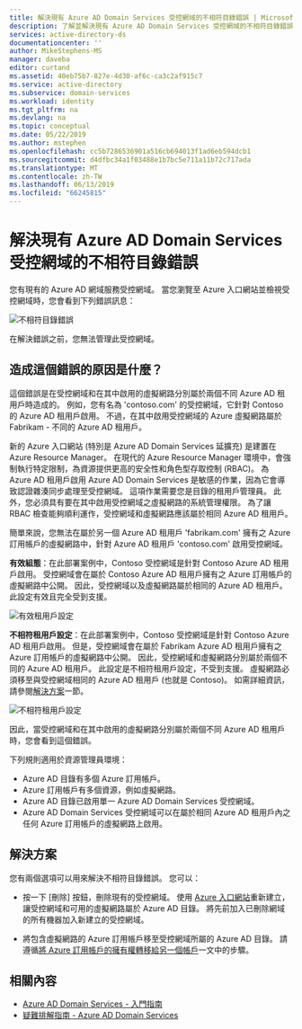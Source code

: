 ```yaml
---
title: 解決現有 Azure AD Domain Services 受控網域的不相符目錄錯誤 | Microsoft Docs
description: 了解並解決現有 Azure AD Domain Services 受控網域的不相符目錄錯誤
services: active-directory-ds
documentationcenter: ''
author: MikeStephens-MS
manager: daveba
editor: curtand
ms.assetid: 40eb75b7-827e-4d30-af6c-ca3c2af915c7
ms.service: active-directory
ms.subservice: domain-services
ms.workload: identity
ms.tgt_pltfrm: na
ms.devlang: na
ms.topic: conceptual
ms.date: 05/22/2019
ms.author: mstephen
ms.openlocfilehash: cc5b7286536901a516cb694013f1ad6eb594dcb1
ms.sourcegitcommit: d4dfbc34a1f03488e1b7bc5e711a11b72c717ada
ms.translationtype: MT
ms.contentlocale: zh-TW
ms.lasthandoff: 06/13/2019
ms.locfileid: "66245815"
---
```

# <a name="resolve-mismatched-directory-errors-for-existing-azure-ad-domain-services-managed-domains"></a>解決現有 Azure AD Domain Services 受控網域的不相符目錄錯誤
您有現有的 Azure AD 網域服務受控網域。 當您瀏覽至 Azure 入口網站並檢視受控網域時，您會看到下列錯誤訊息：

![不相符目錄錯誤](./media/getting-started/mismatched-tenant-error.png)

在解決錯誤之前，您無法管理此受控網域。


## <a name="whats-causing-this-error"></a>造成這個錯誤的原因是什麼？
這個錯誤是在受控網域和在其中啟用的虛擬網路分別屬於兩個不同 Azure AD 租用戶時造成的。 例如，您有名為 'contoso.com' 的受控網域，它針對 Contoso 的 Azure AD 租用戶啟用。 不過，在其中啟用受控網域的 Azure 虛擬網路屬於 Fabrikam - 不同的 Azure AD 租用戶。

新的 Azure 入口網站 (特別是 Azure AD Domain Services 延擴充) 是建置在 Azure Resource Manager。 在現代的 Azure Resource Manager 環境中，會強制執行特定限制，為資源提供更高的安全性和角色型存取控制 (RBAC)。 為 Azure AD 租用戶啟用 Azure AD Domain Services 是敏感的作業，因為它會導致認證雜湊同步處理至受控網域。 這項作業需要您是目錄的租用戶管理員。 此外，您必須具有要在其中啟用受控網域之虛擬網路的系統管理權限。 為了讓 RBAC 檢查能夠順利運作，受控網域和虛擬網路應該屬於相同 Azure AD 租用戶。

簡單來說，您無法在屬於另一個 Azure AD 租用戶 'fabrikam.com' 擁有之 Azure 訂用帳戶的虛擬網路中，針對 Azure AD 租用戶 'contoso.com' 啟用受控網域。 

**有效組態**：在此部署案例中，Contoso 受控網域是針對 Contoso Azure AD 租用戶啟用。 受控網域會在屬於 Contoso Azure AD 租用戶擁有之 Azure 訂用帳戶的虛擬網路中公開。 因此，受控網域以及虛擬網路屬於相同的 Azure AD 租用戶。 此設定有效且完全受到支援。

![有效租用戶設定](./media/getting-started/valid-tenant-config.png)

**不相符租用戶設定**：在此部署案例中，Contoso 受控網域是針對 Contoso Azure AD 租用戶啟用。 但是，受控網域會在屬於 Fabrikam Azure AD 租用戶擁有之 Azure 訂用帳戶的虛擬網路中公開。 因此，受控網域和虛擬網路分別屬於兩個不同的 Azure AD 租用戶。 此設定是不相符租用戶設定，不受到支援。 虛擬網路必須移至與受控網域相同的 Azure AD 租用戶 (也就是 Contoso)。 如需詳細資訊，請參閱[解決方案](#resolution)一節。

![不相符租用戶設定](./media/getting-started/mismatched-tenant-config.png)

因此，當受控網域和在其中啟用的虛擬網路分別屬於兩個不同 Azure AD 租用戶時，您會看到這個錯誤。

下列規則適用於資源管理員環境：
- Azure AD 目錄有多個 Azure 訂用帳戶。
- Azure 訂用帳戶有多個資源，例如虛擬網路。
- Azure AD 目錄已啟用單一 Azure AD Domain Services 受控網域。
- Azure AD Domain Services 受控網域可以在屬於相同 Azure AD 租用戶內之任何 Azure 訂用帳戶的虛擬網路上啟用。


## <a name="resolution"></a>解決方案
您有兩個選項可以用來解決不相符目錄錯誤。 您可以：

- 按一下 [刪除]  按鈕，刪除現有的受控網域。 使用 [Azure 入口網站](https://portal.azure.com)重新建立，讓受控網域和可用的虛擬網路屬於 Azure AD 目錄。 將先前加入已刪除網域的所有機器加入新建立的受控網域。

- 將包含虛擬網路的 Azure 訂用帳戶移至受控網域所屬的 Azure AD 目錄。 請遵循[將 Azure 訂用帳戶的擁有權轉移給另一個帳戶](../billing/billing-subscription-transfer.md)一文中的步驟。


## <a name="related-content"></a>相關內容
* [Azure AD Domain Services - 入門指南](create-instance.md)
* [疑難排解指南 - Azure AD Domain Services](troubleshoot.md)
